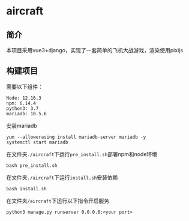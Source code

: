 # aircraft

## 简介

本项目采用vue3+django，实现了一套简单的飞机大战游戏，渲染使用pixijs

## 构建项目

需要以下组件：
```
Node: 12.16.3
npm: 6.14.4
python3: 3.7
mariadb: 10.5.6
```
安装mariadb
```
yum --allowerasing install mariadb-server mariadb -y
systemctl start mariadb
```
在文件夹`./aircraft`下运行`pre_install.sh`部署npm和node环境

```
bash pre_install.sh
```

在文件夹`./aircraft`下运行`install.sh`安装依赖

```
bash install.sh
```

在文件夹`/aircraft`下运行以下指令开启服务

```
python3 manage.py runserver 0.0.0.0:<your port>
```